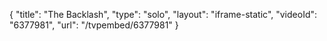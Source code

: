 {
    "title": "The Backlash",
    "type": "solo",
    "layout": "iframe-static",
    "videoId": "6377981",
    "url": "\/tvpembed\/6377981"
}